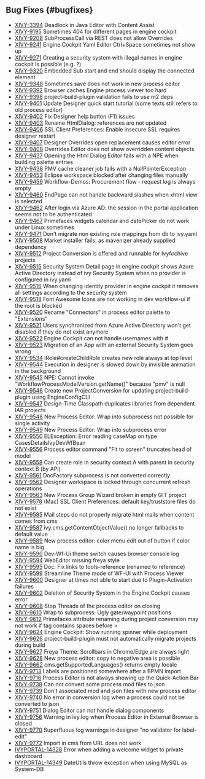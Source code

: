 ## Bug Fixes {#bugfixes}

* [XIVY-3394](https://axonivy.atlassian.net/browse/XIVY-3394) Deadlock in Java Editor with Content Assist 
* [XIVY-9195](https://axonivy.atlassian.net/browse/XIVY-9195) Sometimes 404 for different pages in engine cockpit 
* [XIVY-9208](https://axonivy.atlassian.net/browse/XIVY-9208) SubProcessCall via REST does not allow Overrides 
* [XIVY-9241](https://axonivy.atlassian.net/browse/XIVY-9241) Engine Cockpit Yaml Editor Ctrl+Space sometimes not show up 
* [XIVY-9271](https://axonivy.atlassian.net/browse/XIVY-9271) Creating a security system with illegal names in engine cockpit is possible (e.g. ?) 
* [XIVY-9320](https://axonivy.atlassian.net/browse/XIVY-9320) Embedded Sub start and end should display the connected element 
* [XIVY-9348](https://axonivy.atlassian.net/browse/XIVY-9348) Sometimes save does not work in new process editor 
* [XIVY-9392](https://axonivy.atlassian.net/browse/XIVY-9392) Browser caches Engine process viewer too hard 
* [XIVY-9398](https://axonivy.atlassian.net/browse/XIVY-9398) project-build-plugin validation fails to use m2 deps 
* [XIVY-9401](https://axonivy.atlassian.net/browse/XIVY-9401) Update Designer quick start tutorial (some texts still refers to old process editor) 
* [XIVY-9402](https://axonivy.atlassian.net/browse/XIVY-9402) Fix Designer help button (F1) issues 
* [XIVY-9403](https://axonivy.atlassian.net/browse/XIVY-9403) Rename HtmlDialog: references are not updated 
* [XIVY-9406](https://axonivy.atlassian.net/browse/XIVY-9406) SSL Client Preferences: Enable insecure SSL requires designer restart 
* [XIVY-9407](https://axonivy.atlassian.net/browse/XIVY-9407) Designer Overrides open replacement causes editor error 
* [XIVY-9408](https://axonivy.atlassian.net/browse/XIVY-9408) Overrides Editor does not show overridden content objects 
* [XIVY-9437](https://axonivy.atlassian.net/browse/XIVY-9437) Opening the Html Dialog Editor fails with a NPE when building palette entries 
* [XIVY-9438](https://axonivy.atlassian.net/browse/XIVY-9438) PMV cache cleaner job fails with a NullPointerException 
* [XIVY-9453](https://axonivy.atlassian.net/browse/XIVY-9453) Eclipse workspace blocked after changing files manually 
* [XIVY-9459](https://axonivy.atlassian.net/browse/XIVY-9459) Workflow-Demos: Procurement flow - request log is always empty 
* [XIVY-9460](https://axonivy.atlassian.net/browse/XIVY-9460) EndPage can not handle backward slashes when xhtml view is selected 
* [XIVY-9462](https://axonivy.atlassian.net/browse/XIVY-9462) After login via Azure AD: the session in the portal application seems not to be authenticated 
* [XIVY-9467](https://axonivy.atlassian.net/browse/XIVY-9467) Primefaces widgets calendar and datePicker do not work under Linux sometimes 
* [XIVY-9471](https://axonivy.atlassian.net/browse/XIVY-9471) Don't migrate non existing role mappings from db to ivy.yaml 
* [XIVY-9508](https://axonivy.atlassian.net/browse/XIVY-9508) Market installer fails: as mavenizer already supplied dependency 
* [XIVY-9512](https://axonivy.atlassian.net/browse/XIVY-9512) Project Conversion is offered and runnable for IvyArchive projects 
* [XIVY-9515](https://axonivy.atlassian.net/browse/XIVY-9515) Security System Detail page in engine cockpit shows Azure Active Directory instead of ivy Security System when no provider is configured in ivy.yaml 
* [XIVY-9516](https://axonivy.atlassian.net/browse/XIVY-9516) When changing identity provider in engine cockpit it removes all settings according to the security system 
* [XIVY-9518](https://axonivy.atlassian.net/browse/XIVY-9518) Font Awesome Icons are not working in dev workflow-ui if the root is blocked 
* [XIVY-9520](https://axonivy.atlassian.net/browse/XIVY-9520) Rename "Connectors" in process editor palette to "Extensions" 
* [XIVY-9521](https://axonivy.atlassian.net/browse/XIVY-9521) Users synchronized from Azure Active Directory won't get disabled if they do not exist anymore 
* [XIVY-9522](https://axonivy.atlassian.net/browse/XIVY-9522) Engine Cockpit can not handle usernames with # 
* [XIVY-9523](https://axonivy.atlassian.net/browse/XIVY-9523) Migration of an App with an external Security System goes wrong 
* [XIVY-9534](https://axonivy.atlassian.net/browse/XIVY-9534) IRole#createChildRole creates new role always at top level 
* [XIVY-9544](https://axonivy.atlassian.net/browse/XIVY-9544) Execution in designer is slowed down by invisible animation in the background 
* [XIVY-9545](https://axonivy.atlassian.net/browse/XIVY-9545) NPE: Cannot invoke "WorkflowProcessModelVersion.getName()" because "pmv" is null 
* [XIVY-9546](https://axonivy.atlassian.net/browse/XIVY-9546) Create new ProjectConversion for updating project-build-plugin using EngineConfigCLI 
* [XIVY-9547](https://axonivy.atlassian.net/browse/XIVY-9547) Design-Time Classpath duplicates libraries from dependent IAR projects 
* [XIVY-9548](https://axonivy.atlassian.net/browse/XIVY-9548) New Process Editor: Wrap into subprocess not possible for single activity 
* [XIVY-9549](https://axonivy.atlassian.net/browse/XIVY-9549) New Process Editor: Wrap into subprocess error 
* [XIVY-9550](https://axonivy.atlassian.net/browse/XIVY-9550) ELException: Error reading caseMap on type CasesDetailsIvyDevWfBean 
* [XIVY-9556](https://axonivy.atlassian.net/browse/XIVY-9556) Process editor command "Fit to screen" truncates head of model 
* [XIVY-9558](https://axonivy.atlassian.net/browse/XIVY-9558) Can create role in security context A with parent in security context B (by API) 
* [XIVY-9561](https://axonivy.atlassian.net/browse/XIVY-9561) DocFactory subprocess is not converted correctly 
* [XIVY-9562](https://axonivy.atlassian.net/browse/XIVY-9562) Designer workspace is locked through concurrent refresh operations 
* [XIVY-9563](https://axonivy.atlassian.net/browse/XIVY-9563) New Process Group Wizard broken in empty GIT project 
* [XIVY-9578](https://axonivy.atlassian.net/browse/XIVY-9578) (Mac) SSL Client Preferences: default key/truststore files do not exist 
* [XIVY-9585](https://axonivy.atlassian.net/browse/XIVY-9585) Mail steps do not properly migrate html mails when content comes from cms 
* [XIVY-9587](https://axonivy.atlassian.net/browse/XIVY-9587) ivy.cms.getContentObjectValue() no longer fallbacks to default value 
* [XIVY-9589](https://axonivy.atlassian.net/browse/XIVY-9589) New process editor: color menu edit out of button if color name is big 
* [XIVY-9590](https://axonivy.atlassian.net/browse/XIVY-9590) Dev-Wf-Ui theme switch causes browser console log 
* [XIVY-9594](https://axonivy.atlassian.net/browse/XIVY-9594) WebEditor missing freya style 
* [XIVY-9595](https://axonivy.atlassian.net/browse/XIVY-9595) Doc: Fix links to tools-reference (renamed to reference) 
* [XIVY-9599](https://axonivy.atlassian.net/browse/XIVY-9599) Streamline Theme mode of WF-UI with Process Viewer 
* [XIVY-9600](https://axonivy.atlassian.net/browse/XIVY-9600) Designer at times not able to start due to Plugin-Activation failures 
* [XIVY-9602](https://axonivy.atlassian.net/browse/XIVY-9602) Deletion of Security System in the Engine Cockpit causes error 
* [XIVY-9608](https://axonivy.atlassian.net/browse/XIVY-9608) Stop Threads of the process editor on closing 
* [XIVY-9610](https://axonivy.atlassian.net/browse/XIVY-9610) Wrap to subprocess: Ugly gate/waypoint positions 
* [XIVY-9612](https://axonivy.atlassian.net/browse/XIVY-9612) Primefaces attribute renaming during project conversion may not work if tag contains spaces before > 
* [XIVY-9624](https://axonivy.atlassian.net/browse/XIVY-9624) Engine Cockpit: Show running spinner while deployment 
* [XIVY-9626](https://axonivy.atlassian.net/browse/XIVY-9626) project-build-plugin must not automatically migrate projects during build 
* [XIVY-9627](https://axonivy.atlassian.net/browse/XIVY-9627) Freya Theme: Scrollbars in Chrome/Edge are always light 
* [XIVY-9628](https://axonivy.atlassian.net/browse/XIVY-9628) New process editor: copy to negative area is possible 
* [XIVY-9662](https://axonivy.atlassian.net/browse/XIVY-9662) cms.getSupportedLanguages() returns empty locale 
* [XIVY-9713](https://axonivy.atlassian.net/browse/XIVY-9713) Labels are positioned somewhere after a BPMN import 
* [XIVY-9716](https://axonivy.atlassian.net/browse/XIVY-9716) Process Editor is not always showing up the Quick-Action Bar 
* [XIVY-9738](https://axonivy.atlassian.net/browse/XIVY-9738) Can not convert some process mod files to json 
* [XIVY-9739](https://axonivy.atlassian.net/browse/XIVY-9739) Don't associated mod and json files with new process editor 
* [XIVY-9740](https://axonivy.atlassian.net/browse/XIVY-9740) No error in conversion log when a process could not be converted to json 
* [XIVY-9751](https://axonivy.atlassian.net/browse/XIVY-9751) Dialog Editor can not handle dialog components 
* [XIVY-9756](https://axonivy.atlassian.net/browse/XIVY-9756) Warning in ivy.log when Process Editor in External Browser is closed 
* [XIVY-9770](https://axonivy.atlassian.net/browse/XIVY-9770) Superfluous log warnings in designer "no validator for label-edit" 
* [XIVY-9772](https://axonivy.atlassian.net/browse/XIVY-9772) Import in cms from URL does not work 
* [IVYPORTAL-14328](https://axonivy.atlassian.net/browse/IVYPORTAL-14328) Error when adding a welcome widget to private dashboard 
* [IVYPORTAL-14349](https://axonivy.atlassian.net/browse/IVYPORTAL-14349) DateUtils throw exception when using MySQL as System-DB
